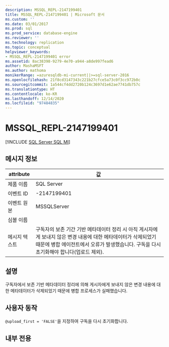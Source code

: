 ```yaml
---
description: MSSQL_REPL-2147199401
title: MSSQL_REPL-2147199401 | Microsoft 문서
ms.custom: ''
ms.date: 03/01/2017
ms.prod: sql
ms.prod_service: database-engine
ms.reviewer: ''
ms.technology: replication
ms.topic: conceptual
helpviewer_keywords:
- MSSQL_REPL-2147199401 error
ms.assetid: 8ac38398-9279-4e70-a944-a8de997fead6
author: MashaMSFT
ms.author: mathoma
monikerRange: =azuresqldb-mi-current||>=sql-server-2016
ms.openlocfilehash: 21f8cd3147343c221b27cfce5a73c0f3cc972b0c
ms.sourcegitcommit: 1a544cf4dd2720b124c3697d1e62ae7741db757c
ms.translationtype: HT
ms.contentlocale: ko-KR
ms.lasthandoff: 12/14/2020
ms.locfileid: "97484835"
---
```

# <a name="mssql_repl-2147199401"></a>MSSQL_REPL-2147199401
[!INCLUDE [SQL Server SQL MI](../../includes/applies-to-version/sql-asdbmi.md)]
    
## <a name="message-details"></a>메시지 정보  
  
|attribute|값|  
|-|-|  
|제품 이름|SQL Server|  
|이벤트 ID|-2147199401|  
|이벤트 원본|MSSQLServer|  
|심볼 이름||  
|메시지 텍스트|구독자의 보존 기간 기반 메타데이터 정리 시 아직 게시자에게 보내지 않은 변경 내용에 대한 메타데이터가 삭제되었기 때문에 병합 에이전트에서 오류가 발생했습니다. 구독을 다시 초기화해야 합니다(업로드 제외).|  
  
## <a name="explanation"></a>설명  
 구독자에서 보존 기반 메타데이터 정리에 의해 게시자에게 보내지 않은 변경 내용에 대한 메타데이터가 삭제되었기 때문에 병합 프로세스가 실패했습니다.  
  
## <a name="user-action"></a>사용자 동작  
 `@upload_first = 'FALSE'`을 지정하여 구독을 다시 초기화합니다.  
  
## <a name="internal-only"></a>내부 전용  
  
